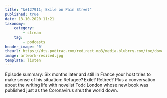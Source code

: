 ```yaml
---
title: "&#127911; Exile on Pain Street"
published: true
date: 13-10-2020 11:21
taxonomy:
    category:
        - stream
    tag:
        - podcasts
header_image: '0'
theurl: https://dts.podtrac.com/redirect.mp3/media.blubrry.com/toe/dovetail.prxu.org/toe/8bd0d2b6-101f-4f04-91ed-3cd9a8963d9b/Episode_153_exileonpainstreet.mp3
image: artwork-resized.jpg
template: listen
--- 
```

Episode summary: Six months later and still in France your host tries to make sense of his situation: Refugee? Exile? Retiree? Plus a conversation about the writing life with novelist Todd London whose new book was published just as the Coronavirus shut the world down.
